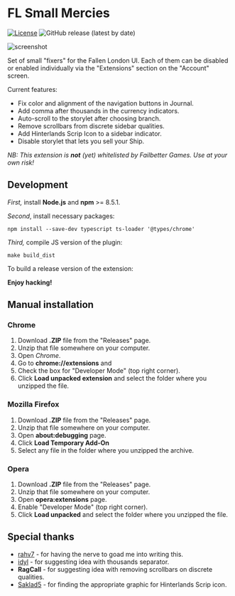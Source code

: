 # FL Small Mercies

[![License](https://img.shields.io/github/license/lensvol/fl-small-mercies)](https://github.com/lensvol/fl-small-mercies/blob/master/LICENSE) ![GitHub release (latest by date)](https://img.shields.io/github/v/release/lensvol/fl-small-mercies)

![screenshot](https://raw.githubusercontent.com/lensvol/fl-small-mercies/master/screenshot.png)

Set of small "fixers" for the Fallen London UI. Each of them can be disabled or enabled individually via the "Extensions" section on the "Account" screen.

Current features:
* Fix color and alignment of the navigation buttons in Journal.
* Add comma after thousands in the currency indicators.
* Auto-scroll to the storylet after choosing branch.
* Remove scrollbars from discrete sidebar qualities.
* Add Hinterlands Scrip Icon to a sidebar indicator.
* Disable storylet that lets you sell your Ship.

_NB: This extension is **not** (yet) whitelisted by Failbetter Games. Use at your own risk!_

## Development

_First,_ install **Node.js** and **npm** >= 8.5.1.

_Second_, install necessary packages:
```shell
npm install --save-dev typescript ts-loader '@types/chrome'
```
_Third,_ compile JS version of the plugin: 
```shell
make build_dist
```

To build a release version of the extension:


**Enjoy hacking!**

## Manual installation

### Chrome

1. Download **.ZIP** file from the "Releases" page.
2. Unzip that file somewhere on your computer.
3. Open _Chrome_.
4. Go to **chrome://extensions** and
5. Check the box for "Developer Mode" (top right corner).
6. Click **Load unpacked extension** and select the folder where you unzipped the file.

### Mozilla Firefox

1. Download **.ZIP** file from the "Releases" page.
2. Unzip that file somewhere on your computer.
3. Open **about:debugging** page.
4. Click **Load Temporary Add-On**
5. Select any file in the folder where you unzipped the archive.

### Opera

1. Download **.ZIP** file from the "Releases" page.
2. Unzip that file somewhere on your computer.
3. Open **opera:extensions** page.
4. Enable "Developer Mode" (top right corner).
6. Click **Load unpacked** and select the folder where you unzipped the file.

## Special thanks

* [rahv7](https://www.reddit.com/user/rahv7/) - for having the nerve to goad me into writing this.
* [idyl](https://www.reddit.com/user/idyl/) - for suggesting idea with thousands separator.
* **RagCall** - for suggesting idea with removing scrollbars on discrete qualities.
* [Saklad5](https://github.com/Saklad5) - for finding the appropriate graphic for Hinterlands Scrip icon.